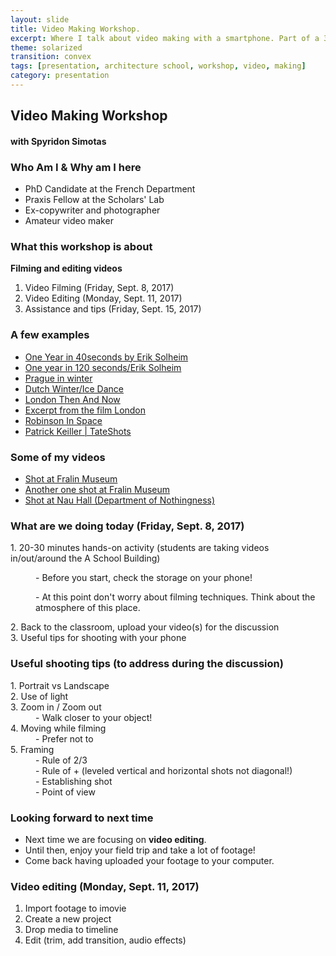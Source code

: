 ```yaml
---
layout: slide
title: Video Making Workshop.
excerpt: Where I talk about video making with a smartphone. Part of a 3-day workshop at the Architecture School at the University of Virginia.
theme: solarized
transition: convex
tags: [presentation, architecture school, workshop, video, making]
category: presentation
---
```


<section>
<h2>Video Making Workshop</h2>
<h4>with Spyridon Simotas</h4>
</section>

<section>
<h3>Who Am I & Why am I here</h3>
<ul>
 <li>PhD Candidate at the French Department</li>
 <li>Praxis Fellow at the Scholars' Lab</li>
 <li>Ex-copywriter and photographer</li>
 <li>Amateur video maker</li>
</ul>
</section>

<section>
<h3>What this workshop is about</h3>  
 <p><strong>Filming and editing videos</strong></p>   
<ol>
<li>Video Filming (Friday, Sept. 8, 2017)</li>   
<li>Video Editing (Monday, Sept. 11, 2017)</li>   
<li>Assistance and tips (Friday, Sept. 15, 2017)</li>
</ol>
</section>

<section>
<h3>A few examples</h3>   
<ul>
 <li><a href="https://vimeo.com/2639782" target="blank">One Year in 40seconds by Erik Solheim</a></li>
 <li><a href="http://vimeo.com/8540978" target="blank">One year in 120 seconds/Erik Solheim</a></li>   
 <li><a href="http://vimeo.com/8324034" target="blank">Prague in winter</a></li>
 <li><a href="http://vimeo.com/18370836" target="blank">Dutch Winter/Ice Dance</a></li>
 <li><a href="http://thelondoni.com/patrick-keillers-london-then-now/" target="blank">London Then And Now</a></li>
 <li><a href="https://www.youtube.com/watch?v=2zgHBACzfkI" target="blank">Excerpt from the film London</a></li>
 <li><a href="https://www.youtube.com/watch?v=_DJjpJ6Qif4" target="blank">Robinson In Space</a></li>
 <li><a href="https://www.youtube.com/watch?v=W6m3QZW_VRA" target="blank">Patrick Keiller | TateShots</a></li>
</ul>
</section>


<section>
<h3>Some of my videos</h3>   
<ul>
  <li><a href="https://www.youtube.com/watch?v=WkI_P8KxjwY">Shot at Fralin Museum</a></li>
  <li><a href="https://www.youtube.com/watch?v=nr3GSHWTJxg">Another one shot at Fralin Museum</a></li>
  <li><a href="https://www.youtube.com/watch?v=_ELTPprAK7c">Shot at Nau Hall (Department of Nothingness)</a></li>
</ul>
</section>

<section>
<h3>What are we doing today (Friday, Sept. 8, 2017)</h3>  
 <dl>
  <dt>1. 20-30 minutes hands-on activity (students are taking videos in/out/around the A School Building)</dt>     
   <dd><p>- Before you start, check the storage on your phone!</p></dd>
   <dd><p>- At this point don't worry about filming techniques. Think about the atmosphere of this place.</p></dd>
  <dt>2. Back to the classroom, upload your video(s) for the discussion</dt>
  <dt>3. Useful tips for shooting with your phone</dt>
 </dl>
</section>

<section>
<h3>Useful shooting tips (to address during the discussion)</h3>
<dl>
 <dt>1. Portrait vs Landscape</dt>
 <dt>2. Use of light</dt>
 <dt>3. Zoom in / Zoom out</dt>  
  <dd>- Walk closer to your object!</dd>
 <dt>4. Moving while filming</dt>
  <dd>- Prefer not to</dd>
 <dt>5. Framing</dt>   
  <dd>- Rule of 2/3</dd>  
  <dd>- Rule of + (leveled vertical and horizontal shots not diagonal!)</dd>  
  <dd>- Establishing shot</dd>   
  <dd>- Point of view</dd>
</dl>
</section>  

<section>
<h3>Looking forward to next time</h3>   
<ul>
 <li>Next time we are focusing on <strong>video editing</strong>.</li>
 <li>Until then, enjoy your field trip and take a lot of footage!</li>
 <li>Come back having uploaded your footage to your computer.</li>
</ul>  
</section>

<section>
<h3>Video editing (Monday, Sept. 11, 2017)</h3>
<ol>
<li>Import footage to imovie</li>
<li>Create a new project</li>
<li>Drop media to timeline</li>
<li>Edit (trim, add transition, audio effects)</li>
</ol>
</section>
